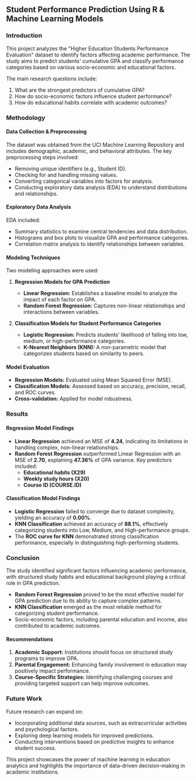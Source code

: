 ## Student Performance Prediction Using R & Machine Learning Models 

### Introduction
This project analyzes the "Higher Education Students Performance Evaluation" dataset to identify factors affecting academic performance. The study aims to predict students' cumulative GPA and classify performance categories based on various socio-economic and educational factors.

The main research questions include:
1. What are the strongest predictors of cumulative GPA?
2. How do socio-economic factors influence student performance?
3. How do educational habits correlate with academic outcomes?

### Methodology

#### Data Collection & Preprocessing
The dataset was obtained from the UCI Machine Learning Repository and includes demographic, academic, and behavioral attributes. The key preprocessing steps involved:
- Removing unique identifiers (e.g., Student ID).
- Checking for and handling missing values.
- Converting categorical variables into factors for analysis.
- Conducting exploratory data analysis (EDA) to understand distributions and relationships.

#### Exploratory Data Analysis
EDA included:
- Summary statistics to examine central tendencies and data distribution.
- Histograms and box plots to visualize GPA and performance categories.
- Correlation matrix analysis to identify relationships between variables.

#### Modeling Techniques
Two modeling approaches were used:
1. **Regression Models for GPA Prediction**
   - **Linear Regression:** Establishes a baseline model to analyze the impact of each factor on GPA.
   - **Random Forest Regression:** Captures non-linear relationships and interactions between variables.

2. **Classification Models for Student Performance Categories**
   - **Logistic Regression:** Predicts students’ likelihood of falling into low, medium, or high-performance categories.
   - **K-Nearest Neighbors (KNN):** A non-parametric model that categorizes students based on similarity to peers.

#### Model Evaluation
- **Regression Models:** Evaluated using Mean Squared Error (MSE).
- **Classification Models:** Assessed based on accuracy, precision, recall, and ROC curves.
- **Cross-validation:** Applied for model robustness.

### Results

#### Regression Model Findings
- **Linear Regression** achieved an MSE of **4.24**, indicating its limitations in handling complex, non-linear relationships.
- **Random Forest Regression** outperformed Linear Regression with an MSE of **2.70**, explaining **47.36%** of GPA variance. Key predictors included:
  - **Educational habits (X29)**
  - **Weekly study hours (X20)**
  - **Course ID (COURSE.ID)**

#### Classification Model Findings
- **Logistic Regression** failed to converge due to dataset complexity, yielding an accuracy of **0.00%**.
- **KNN Classification** achieved an accuracy of **88.1%**, effectively categorizing students into Low, Medium, and High-performance groups.
- The **ROC curve for KNN** demonstrated strong classification performance, especially in distinguishing high-performing students.

### Conclusion
The study identified significant factors influencing academic performance, with structured study habits and educational background playing a critical role in GPA prediction.
- **Random Forest Regression** proved to be the most effective model for GPA prediction due to its ability to capture complex patterns.
- **KNN Classification** emerged as the most reliable method for categorizing student performance.
- Socio-economic factors, including parental education and income, also contributed to academic outcomes.

#### Recommendations
1. **Academic Support:** Institutions should focus on structured study programs to improve GPA.
2. **Parental Engagement:** Enhancing family involvement in education may positively impact performance.
3. **Course-Specific Strategies:** Identifying challenging courses and providing targeted support can help improve outcomes.

### Future Work
Future research can expand on:
- Incorporating additional data sources, such as extracurricular activities and psychological factors.
- Exploring deep learning models for improved predictions.
- Conducting interventions based on predictive insights to enhance student success.

This project showcases the power of machine learning in education analytics and highlights the importance of data-driven decision-making in academic institutions.

